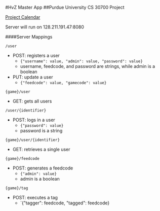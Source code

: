 #HvZ Master App
##Purdue University CS 30700 Project

[Project Calendar](https://www.google.com/calendar/embed?src=9nbo43qa79nmsmpnseo66n64oo%40group.calendar.google.com&ctz=America/New_York)

Server will run on 128.211.191.47:8080


####Server Mappings

`/user`

 * POST: registers a user
 	* `{"username": value, "admin": value, "password": value}`
 	* username, feedcode, and password are strings, while admin is a boolean
 * PUT: update a user
 	* `{"feedcode": value, "gamecode": value}`


`{game}/user`
 * GET: gets all users

`/user/{identifier}`

 * POST: logs in a user
 	* `{"password": value}`
 	* password is a string

`{game}/user/{identifier}`

 * GET: retrieves a single user

`{game}/feedcode`

 * POST: generates a feedcode
 	* `{"admin": value}`
 	* admin is a boolean

 `{game}/tag`

 * POST: executes a tag
 	* `{"tagger": feedcode, "tagged": feedcode}
